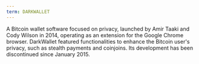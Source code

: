 ```yaml
---
term: DARKWALLET
---
```


A Bitcoin wallet software focused on privacy, launched by Amir Taaki and Cody Wilson in 2014, operating as an extension for the Google Chrome browser. DarkWallet featured functionalities to enhance the Bitcoin user's privacy, such as stealth payments and coinjoins. Its development has been discontinued since January 2015.